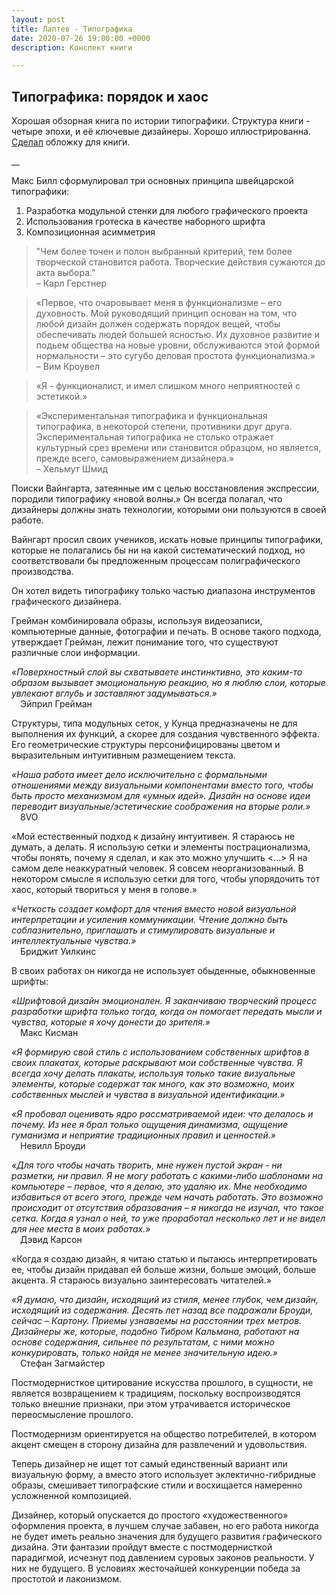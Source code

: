 ```yaml
---
layout: post
title: Лаптев - Типографика 
date: 2020-07-26 19:00:00 +0000
description: Конспект книги

---
```

## <span class="mark">Типографика: порядок и хаос</span>

Хорошая обзорная книга по истории типографики. Структура книги - четыре эпохи, и её ключевые дизайнеры. Хорошо иллюстрированна.  
[Сделал](https://geravolobuev.ru/projects/2020-07-15-typo-book-cover) обложку для книги. 

__

Макс Билл сформулировал три основных принципа швейцарской типографики:

1. Разработка модульной стенки для любого графического проекта
2. Использования гротеска в качестве наборного шрифта
3. Композиционная асимметрия

> "Чем более точен и полон выбранный критерий, тем более творческой становится работа. Творческие действия сужаются до акта выбора."  
– Карл Герстнер

> «Первое, что очаровывает меня в функционализме – его духовность. Мой
> руководящий принцип основан на том, что любой дизайн должен содержать порядок
> вещей, чтобы обеспечивать людей большей ясностью. Их духовное развитие и
> подьем общества на новые уровни, обслуживаются этой формой нормальности – это
> сугубо деловая простота функционализма.»   
– Вим Кроувел

> «Я - функционалист, и имел слишком много неприятностей с эстетикой.»

> «Экспериментальная типографика и функциональная типографика, в некоторой степени, противники друг друга. Экспериментальная типографика не столько отражает культурный срез времени или становится образцом, но является, прежде всего, самовыражением дизайнера.»  
– Хельмут Шмид

  
Поиски Вайнгарта, затеянные им с целью восстановления экспрессии, породили типографику «новой волны.» Он всегда полагал, что дизайнеры должны знать технологии, которыми они пользуются в своей работе.

Вайнгарт просил своих учеников, искать новые принципы типографики, которые не полагались бы ни на какой систематический подход, но соответствовали бы предложенным процессам полиграфического производства.

Он хотел видеть типографику только частью диапазона инструментов графического дизайнера.

Грейман комбинировала образы, используя видеозаписи, компьютерные данные, фотографии и печать. В основе такого подхода, утверждает Грейман, лежит понимание того, что существуют различные слои информации.

_«Поверхностный слой вы схватываете инстинктивно, это каким-то образом вызывает эмоциональную реакцию, но я люблю слои, которые увлекают вглубь и заставляют задумываться.»_  
   Эйприл Грейман

Структуры, типа модульных сеток, у Кунца предназначены не для выполнения их функций, а скорее для создания чувственного эффекта. Его геометрические структуры персонифицированы цветом и выразительным интуитивным размещением текста.

_«Наша работа имеет дело исключительно с формальными отношениями между визуальными компонентами вместо того, чтобы быть просто механизмом для «умных идей». Дизайн на основе идеи переводит визуальные/эстетические соображения на вторые роли.»_  
   8VO

«Мой естественный подход к дизайну интуитивен. Я стараюсь не думать, а делать. Я использую сетки и элементы пострационализма, чтобы понять, почему я сделал, и как это можно улучшить <…> Я на самом деле неаккуратный человек. Я совсем неорганизованный. В некотором смысле я использую сетки для того, чтобы упорядочить тот хаос, который твориться у меня в голове.»

_«Четкость создает комфорт для чтения вместо новой визуальной интерпретации и усиления коммуникации. Чтение должно быть соблазнительно, приглашать и стимулировать визуальные и интеллектуальные чувства.»_  
   Бриджит Уилкинс

В своих работах он никогда не использует обыденные, обыкновенные шрифты:

_«Шрифтовой дизайн эмоционален. Я заканчиваю творческий процесс разработки шрифта только тогда, когда он помогает передать мысли и чувства, которые я хочу донести до зрителя.»_  
   Макс Кисман

_«Я формирую свой стиль с использованием собственных шрифтов в своих плакатах, которые раскрывают мои собственные чувства. Я всегда хочу делать плакаты, используя только такие визуальные элементы, которые содержат так много, как это возможно, моих собственных мыслей и чувства в визуальной идентификации.»_  

_«Я пробовал оценивать ядро рассматриваемой идеи: что делалось и почему. Из нее я брал только ощущения динамизма, ощущение гуманизма и неприятие традиционных правил и ценностей.»_  
   Невилл Броуди

_«Для того чтобы начать творить, мне нужен пустой экран - ни разметки, ни правил. Я не могу работать с какими-либо шаблонами на компьютере – первое, что я делаю, это удаляю их. Мне необходимо избавиться от всего этого, прежде чем начать работать. Это возможно происходит от отсутствия образования – я никогда не изучал, что такое сетка. Когда я узнал о ней, то уже проработал несколько лет и не видел для нее места в моих работах.»_  
   Дэвид Карсон

«Когда я создаю дизайн, я читаю статью и пытаюсь интерпретировать ее, чтобы дизайн придавал ей больше жизни, больше эмоций, больше акцента. Я стараюсь визуально заинтересовать читателей.»

_«Я думаю, что дизайн, исходящий из стиля, менее глубок, чем дизайн, исходящий из содержания. Десять лет назад все подражали Броуди, сейчас – Картону. Приемы узнаваемы на расстоянии трех метров. Дизайнеры же, которые, подобно Тибром Кальмана, работают на основе содержания, сильнее по результатам, с ними можно конкурировать, только найдя не менее значительную идею.»_  
   Стефан Загмайстер

Постмодернисткое цитирование искусства прошлого, в сущности, не является возвращением к традициям, поскольку воспроизводятся только внешние признаки, при этом утрачивается историческое переосмысление прошлого.

Постмодернизм ориентируется на общество потребителей, в котором акцент смещен в сторону дизайна для развлечений и удовольствия.

Теперь дизайнер не ищет тот самый единственный вариант или визуальную форму, а вместо этого использует эклектично-гибридные образы, смешивает типографские стили и восхищается намеренно усложненной композицией.

Дизайнер, который опускается до простого «художественного» оформления проекта, в лучшем случае забавен, но его работа никогда не будет иметь реально значения для будущего развития графического дизайна. Эти фантазии пройдут вместе с постмодернисткой парадигмой, исчезнут под давлением суровых законов реальности. У них не будущего. В условиях жесточайшей конкуренции победа за простотой и лаконизмом.
